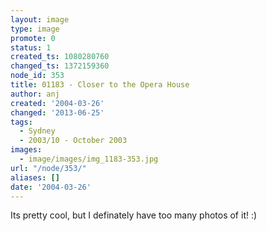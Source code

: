 ```yaml
---
layout: image
type: image
promote: 0
status: 1
created_ts: 1080280760
changed_ts: 1372159360
node_id: 353
title: 01183 - Closer to the Opera House
author: anj
created: '2004-03-26'
changed: '2013-06-25'
tags:
  - Sydney
  - 2003/10 - October 2003
images:
  - image/images/img_1183-353.jpg
url: "/node/353/"
aliases: []
date: '2004-03-26'
---
```

Its pretty cool, but I definately have too many photos of it! :)
